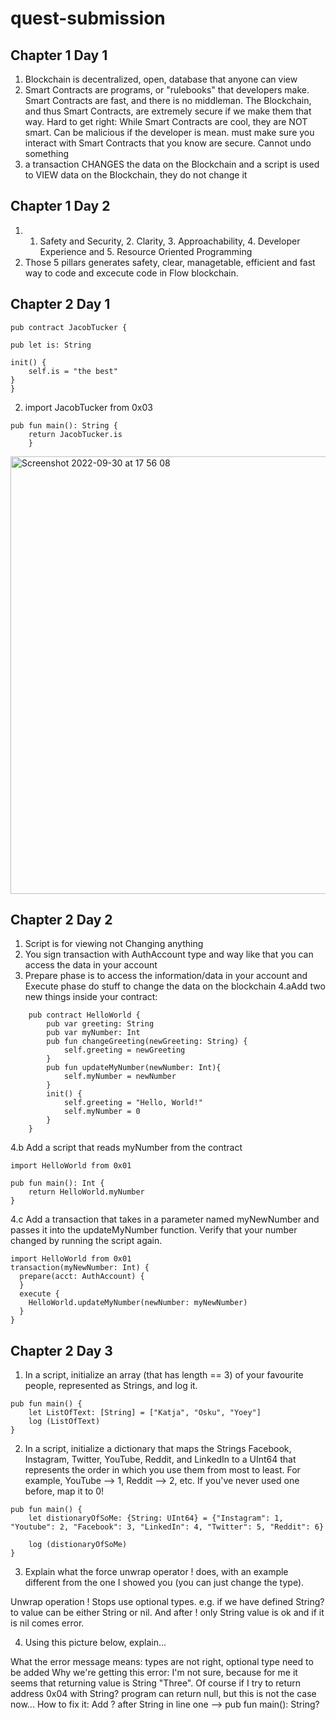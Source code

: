 # quest-submission

## Chapter 1 Day 1 
1. Blockchain is decentralized, open, database that anyone can view
2. Smart Contracts are programs, or "rulebooks" that developers make. Smart Contracts are fast, and there is no middleman. The Blockchain, and thus Smart Contracts, are extremely secure if we make them that way. Hard to get right: While Smart Contracts are cool, they are NOT smart. Can be malicious if the developer is mean. must make sure you interact with Smart Contracts that you know are secure. Cannot undo something
3. a transaction CHANGES the data on the Blockchain and a script is used to VIEW data on the Blockchain, they do not change it

## Chapter 1 Day 2
1. 1. Safety and Security, 2. Clarity, 3. Approachability, 4. Developer Experience and 5. Resource Oriented Programming
2. Those 5 pillars generates safety, clear, managetable, efficient and fast way to code and excecute code in Flow blockchain.

## Chapter 2 Day 1

``` cadence
pub contract JacobTucker {

pub let is: String

init() {
    self.is = "the best"
}
}
```
2. import JacobTucker from 0x03
```cadence
pub fun main(): String {
    return JacobTucker.is
    }
```
<img width="700" alt="Screenshot 2022-09-30 at 17 56 08" src="https://user-images.githubusercontent.com/114108357/193298113-0ccbd9a0-59db-4eb4-a239-62076f10fa7b.png">


## Chapter 2 Day 2
1. Script is for viewing not Changing anything
2. You sign transaction with AuthAccount type and way like that you can access the data in your account
3. Prepare phase is to access the information/data in your account and Execute phase do stuff to change the data on the blockchain
4.aAdd two new things inside your contract:
```cadence
    pub contract HelloWorld {
        pub var greeting: String
        pub var myNumber: Int
        pub fun changeGreeting(newGreeting: String) {
            self.greeting = newGreeting
        }
        pub fun updateMyNumber(newNumber: Int){
            self.myNumber = newNumber
        }
        init() {
            self.greeting = "Hello, World!"
            self.myNumber = 0
        }
    }
```

4.b Add a script that reads myNumber from the contract
```cadence
import HelloWorld from 0x01

pub fun main(): Int {
    return HelloWorld.myNumber
}
```
4.c Add a transaction that takes in a parameter named myNewNumber and passes it into the updateMyNumber function. Verify that your number changed by running the script again.
```cadence
import HelloWorld from 0x01
transaction(myNewNumber: Int) {
  prepare(acct: AuthAccount) {
  }
  execute {
    HelloWorld.updateMyNumber(newNumber: myNewNumber)
  }
}
```

## Chapter 2 Day 3
1. In a script, initialize an array (that has length == 3) of your favourite people, represented as Strings, and log it.
```cadence
pub fun main() {
    let ListOfText: [String] = ["Katja", "Osku", "Yoey"]
    log (ListOfText)
}
```

2. In a script, initialize a dictionary that maps the Strings Facebook, Instagram, Twitter, YouTube, Reddit, and LinkedIn to a UInt64 that represents the order in which you use them from most to least. For example, YouTube --> 1, Reddit --> 2, etc. If you've never used one before, map it to 0!

```cadence
pub fun main() {
    let distionaryOfSoMe: {String: UInt64} = {"Instagram": 1, "Youtube": 2, "Facebook": 3, "LinkedIn": 4, "Twitter": 5, "Reddit": 6}

    log (distionaryOfSoMe)
}
```

3. Explain what the force unwrap operator ! does, with an example different from the one I showed you (you can just change the type).

Unwrap operation ! Stops use optional types. e.g. if we have defined String? to value can be either String or nil. And after ! only String value is ok and if it is nil comes error.

4. Using this picture below, explain...

What the error message means: types are not right, optional type need to be added 
Why we're getting this error: I'm not sure, because for me it seems that returning value is String "Three". Of course if I try to return address 0x04 with String? program can return null, but this is not the case now... 
How to fix it: Add ? after String in line one --> pub fun main(): String?
